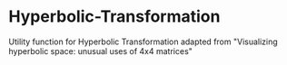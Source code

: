 # Hyperbolic-Transformation
Utility function for Hyperbolic Transformation adapted from "Visualizing hyperbolic space: unusual uses of 4x4 matrices"
